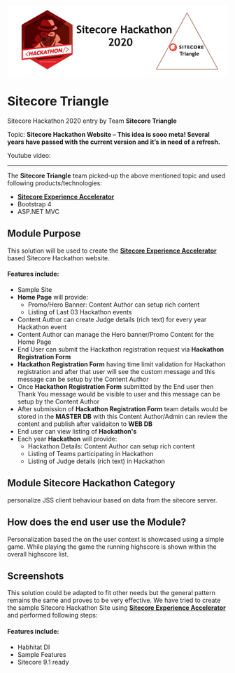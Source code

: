 
<img src="https://github.com/Sitecore-Hackathon/2020-Sitecore-Triangle/blob/master/documentation/Team-Sitecore%20Triangle.PNG" /><br />

# Sitecore Triangle

Sitecore Hackathon 2020 entry by Team **Sitecore Triangle**

Topic: **Sitecore Hackathon Website – This idea is sooo meta! Several years have passed with the current version and it’s in need of a refresh.**

Youtube video:

---

The **Sitecore Triangle** team picked-up the above mentioned topic and used following products/technologies:

* **[Sitecore Experience Accelerator](https://doc.sitecore.com/users/sxa/17/sitecore-experience-accelerator/en/introducing-sitecore-experience-accelerator.html)**
* Bootstrap 4
* ASP.NET MVC

## Module Purpose
This solution will be used to create the **[Sitecore Experience Accelerator](https://doc.sitecore.com/users/sxa/17/sitecore-experience-accelerator/en/introducing-sitecore-experience-accelerator.html)** based Sitecore Hackathon website.
#### Features include:
* Sample Site
* **Home Page** will provide:
    * Promo/Hero Banner: Content Author can setup rich content
    * Listing of Last 03 Hackathon events
* Content Author can create Judge details (rich text) for every year Hackathon event
* Content Author can manage the Hero banner/Promo Content for the Home Page
* End User can submit the Hackathon registration request via **Hackathon Registration Form**
* **Hackathon Registration Form** having time limit validation for Hackathon registration and after that user will see the custom message and this message can be setup by the Content Author
* Once **Hackathon Registration Form** submitted by the End user then Thank You message would be visible to user and this message can be setup by the Content Author
* After submission of **Hackathon Registration Form** team details would be stored in the **MASTER DB** with this Content Author/Admin can review the content and publish after validaiton to **WEB DB**
* End user can view listing of **Hackathon's**
* Each year **Hackathon** will provide:
    * Hackathon Details: Content Author can setup rich content
    * Listing of Teams participating in Hackathon
    * Listing of Judge details (rich text) in Hackathon



## Module Sitecore Hackathon Category
personalize JSS client behaviour based on data from the sitecore server.

## How does the end user use the Module?
Personalization based the on the user context is showcased using a simple game. While playing the game the running highscore is shown within the overall highscore list.

## Screenshots
This solution could be adapted to fit other needs but the general pattern remains the same and proves to be very effective.
We have tried to create the sample Sitecore Hackathon Site using **[Sitecore Experience Accelerator](https://doc.sitecore.com/users/sxa/17/sitecore-experience-accelerator/en/introducing-sitecore-experience-accelerator.html)** and performed following steps:

#### Features include:

* Habhitat DI
* Sample Features
* Sitecore 9.1 ready

